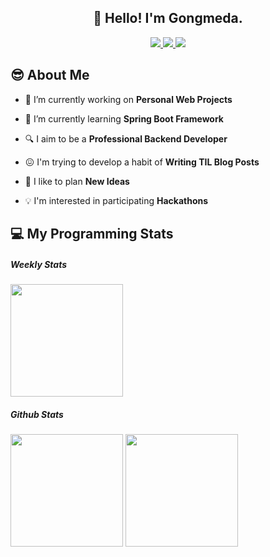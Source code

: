 <h2 align="center">👋 Hello! I'm Gongmeda.</h2>

<p align="center">
<a href="https://velog.io/@gongmeda/">
  <img src="https://img.shields.io/badge/Tech_Blog-black?style=flat-square&logo=github&logoColor=white"></img>
</a>
<a href="#">
  <img src="https://img.shields.io/badge/Portfolio-white?style=flat-square&logo=Notion&logoColor=black"></img>
</a>
<a href="mailto:gongmeda@gmail.com">
  <img src="https://img.shields.io/badge/Gmail-d14836?style=flat-square&logo=Gmail&logoColor=white"></img>
</a>
</p>

## 😎 About Me

- 🔭 I’m currently working on **Personal Web Projects**

- 🌱 I’m currently learning **Spring Boot Framework**

- 🔍 I aim to be a **Professional Backend Developer**

- 😖 I'm trying to develop a habit of **Writing TIL Blog Posts**

- 🌟 I like to plan **New Ideas**

- 💡 I'm interested in participating **Hackathons**


## 💻 My Programming Stats

##### Weekly Stats
<p>
  <img height="180rem" src="https://github-readme-stats.vercel.app/api/wakatime?username=Gongmeda&layout=compact"></img>
</p>

##### Github Stats
<p>
  <img height="180rem" src="https://github-readme-stats.vercel.app/api?username=Gongmeda&show_icons=true"></img>
  <img height="180rem" src="https://github-readme-stats.vercel.app/api/top-langs/?username=Gongmeda&layout=compact"></img>
</p>
